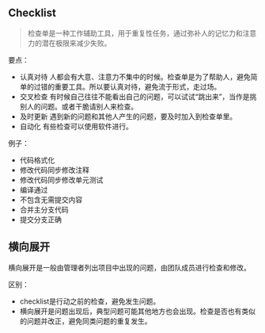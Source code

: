
## Checklist


> 检查单是一种工作辅助工具，用于重复性任务，通过弥补人的记忆力和注意力的潜在极限来减少失败。

要点：

- 认真对待
	人都会有大意、注意力不集中的时候。检查单是为了帮助人，避免简单的过错的重要工具。所以要认真对待，避免流于形式，走过场。
- 交叉检查
	有时候自己往往不能看出自己的问题，可以试试“跳出来”，当作是挑别人的问题。或者干脆请别人来检查。
- 及时更新
	 遇到新的问题和其他人产生的问题，要及时加入到检查单里。
- 自动化
	 有些检查可以使用软件进行。

例子：

- 代码格式化
- 修改代码同步修改注释
- 修改代码同步修改单元测试
- 编译通过
- 不包含无需提交内容
- 合并主分支代码
- 提交分支正确

## 横向展开

横向展开是一般由管理者列出项目中出现的问题，由团队成员进行检查和修改。

区别：

- checklist是行动之前的检查，避免发生问题。
- 横向展开是问题出现后，典型问题可能其他地方也会出现。检查是否也有类似的问题并改正，避免同类问题的重复发生。
